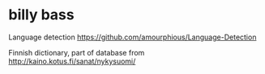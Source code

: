 billy bass
===

Language detection https://github.com/amourphious/Language-Detection

Finnish dictionary, part of database from http://kaino.kotus.fi/sanat/nykysuomi/
